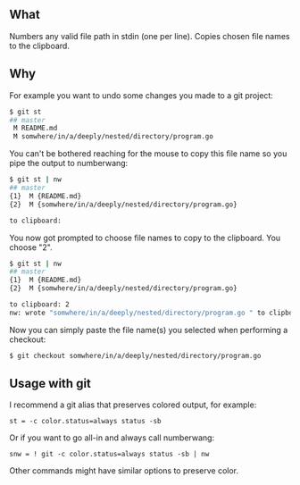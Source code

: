 ## What
Numbers any valid file path in stdin (one per line). Copies chosen file names to the clipboard.

## Why
For example you want to undo some changes you made to a git project:
```sh
$ git st
## master
 M README.md
 M somwhere/in/a/deeply/nested/directory/program.go
```

You can't be bothered reaching for the mouse to copy this file name so you pipe the output to numberwang:

```sh
$ git st | nw
## master
{1}  M {README.md}
{2}  M {somwhere/in/a/deeply/nested/directory/program.go}

to clipboard: 
```
You now got prompted to choose file names to copy to the clipboard. You choose "2".

```sh
$ git st | nw
## master
{1}  M {README.md}
{2}  M {somwhere/in/a/deeply/nested/directory/program.go}

to clipboard: 2
nw: wrote "somwhere/in/a/deeply/nested/directory/program.go " to clipboard
```

Now you can simply paste the file name(s) you selected when performing a checkout:

```sh
$ git checkout somwhere/in/a/deeply/nested/directory/program.go 
```

## Usage with git
I recommend a git alias that preserves colored output, for example:

```st = -c color.status=always status -sb```

Or if you want to go all-in and always call numberwang:

```snw = ! git -c color.status=always status -sb | nw```

Other commands might have similar options to preserve color.
